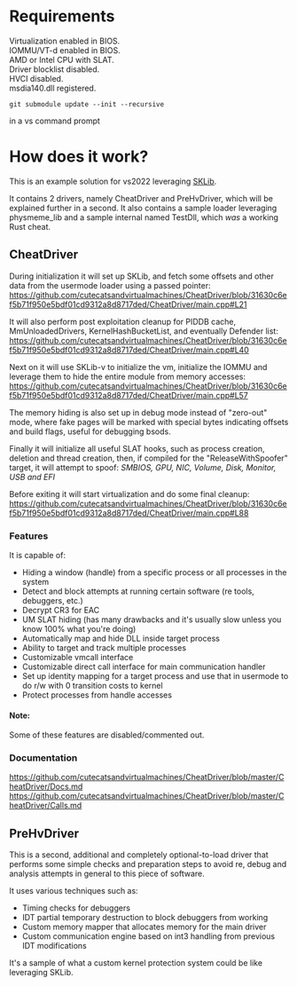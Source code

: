 # Requirements

Virtualization enabled in BIOS.  
IOMMU/VT-d enabled in BIOS.  
AMD or Intel CPU with SLAT.  
Driver blocklist disabled.  
HVCI disabled.  
msdia140.dll registered.  

```
git submodule update --init --recursive
```
in a vs command prompt

# How does it work?
This is an example solution for vs2022 leveraging [SKLib](https://github.com/cutecatsandvirtualmachines/SKLib.git).

It contains 2 drivers, namely CheatDriver and PreHvDriver, which will be explained further in a second.
It also contains a sample loader leveraging physmeme_lib and a sample internal named TestDll, which *was* a working Rust cheat.

## CheatDriver
During initialization it will set up SKLib, and fetch some offsets and other data from the usermode loader using a passed pointer:
https://github.com/cutecatsandvirtualmachines/CheatDriver/blob/31630c6ef5b71f950e5bdf01cd9312a8d8717ded/CheatDriver/main.cpp#L21

It will also perform post exploitation cleanup for PIDDB cache, MmUnloadedDrivers, KernelHashBucketList, and eventually Defender list:
https://github.com/cutecatsandvirtualmachines/CheatDriver/blob/31630c6ef5b71f950e5bdf01cd9312a8d8717ded/CheatDriver/main.cpp#L40

Next on it will use SKLib-v to initialize the vm, initialize the IOMMU and leverage them
to hide the entire module from memory accesses:
https://github.com/cutecatsandvirtualmachines/CheatDriver/blob/31630c6ef5b71f950e5bdf01cd9312a8d8717ded/CheatDriver/main.cpp#L57

The memory hiding is also set up in debug mode instead of "zero-out" mode, where fake pages will be marked with special bytes
indicating offsets and build flags, useful for debugging bsods.

Finally it will initialize all useful SLAT hooks, such as process creation, deletion and thread creation, then, if compiled for the
"ReleaseWithSpoofer" target, it will attempt to spoof:
*SMBIOS, GPU, NIC, Volume, Disk, Monitor, USB and EFI*

Before exiting it will start virtualization and do some final cleanup:
https://github.com/cutecatsandvirtualmachines/CheatDriver/blob/31630c6ef5b71f950e5bdf01cd9312a8d8717ded/CheatDriver/main.cpp#L88

### Features
It is capable of:
- Hiding a window (handle) from a specific process or all processes in the system
- Detect and block attempts at running certain software (re tools, debuggers, etc.)
- Decrypt CR3 for EAC
- UM SLAT hiding (has many drawbacks and it's usually slow unless you know 100% what you're doing)
- Automatically map and hide DLL inside target process
- Ability to target and track multiple processes
- Customizable vmcall interface
- Customizable direct call interface for main communication handler
- Set up identity mapping for a target process and use that in usermode to do r/w with 0 transition costs to kernel
- Protect processes from handle accesses

#### Note:
Some of these features are disabled/commented out.

### Documentation
https://github.com/cutecatsandvirtualmachines/CheatDriver/blob/master/CheatDriver/Docs.md
https://github.com/cutecatsandvirtualmachines/CheatDriver/blob/master/CheatDriver/Calls.md

## PreHvDriver
This is a second, additional and completely optional-to-load driver that performs some simple checks and preparation steps to avoid re,
debug and analysis attempts in general to this piece of software.

It uses various techniques such as:
- Timing checks for debuggers
- IDT partial temporary destruction to block debuggers from working
- Custom memory mapper that allocates memory for the main driver
- Custom communication engine based on int3 handling from previous IDT modifications

It's a sample of what a custom kernel protection system could be like leveraging SKLib.
